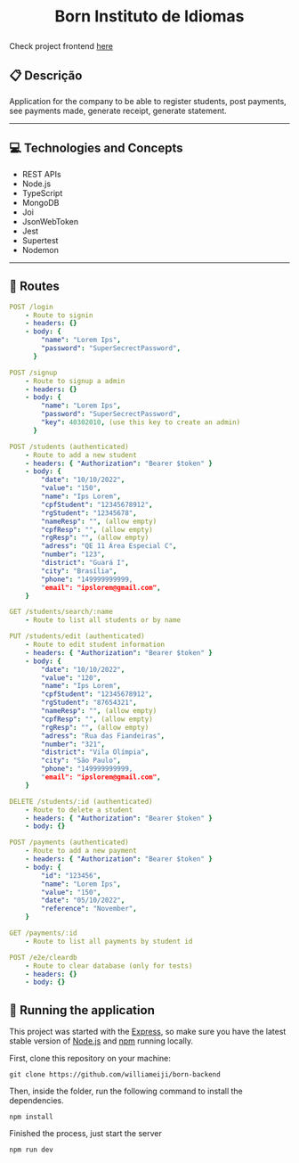 # <p align = "center"> Born Instituto de Idiomas </p>

Check project frontend [here](https://github.com/williameiji/born-frontend)

## :clipboard: Descrição

Application for the company to be able to register students, post payments, see payments made, generate receipt, generate statement.

---

## :computer: Technologies and Concepts

- REST APIs
- Node.js
- TypeScript
- MongoDB
- Joi
- JsonWebToken
- Jest
- Supertest
- Nodemon

---

## :rocket: Routes

```yml
POST /login
    - Route to signin
    - headers: {}
    - body: {
        "name": "Lorem Ips",
        "password": "SuperSecrectPassword",
      }
```

```yml
POST /signup
    - Route to signup a admin
    - headers: {}
    - body: {
        "name": "Lorem Ips",
        "password": "SuperSecrectPassword",
        "key": 40302010, (use this key to create an admin)
      }
```

```yml
POST /students (authenticated)
    - Route to add a new student
    - headers: { "Authorization": "Bearer $token" }
    - body: {
        "date": "10/10/2022",
        "value": "150",
        "name": "Ips Lorem",
        "cpfStudent": "12345678912",
        "rgStudent": "12345678",
        "nameResp": "", (allow empty)
        "cpfResp": "", (allow empty)
        "rgResp": "", (allow empty)
        "adress": "QE 11 Área Especial C",
        "number": "123",
        "district": "Guará I",
        "city": "Brasília",
        "phone": "149999999999,
        "email": "ipslorem@gmail.com",
    }
```

```yml
GET /students/search/:name
    - Route to list all students or by name
```

```yml
PUT /students/edit (authenticated)
    - Route to edit student information
    - headers: { "Authorization": "Bearer $token" }
    - body: {
        "date": "10/10/2022",
        "value": "120",
        "name": "Ips Lorem",
        "cpfStudent": "12345678912",
        "rgStudent": "87654321",
        "nameResp": "", (allow empty)
        "cpfResp": "", (allow empty)
        "rgResp": "", (allow empty)
        "adress": "Rua das Fiandeiras",
        "number": "321",
        "district": "Vila Olímpia",
        "city": "São Paulo",
        "phone": "149999999999,
        "email": "ipslorem@gmail.com",
    }
```

```yml
DELETE /students/:id (authenticated)
    - Route to delete a student
    - headers: { "Authorization": "Bearer $token" }
    - body: {}
```

```yml
POST /payments (authenticated)
    - Route to add a new payment
    - headers: { "Authorization": "Bearer $token" }
    - body: {
        "id": "123456",
        "name": "Lorem Ips",
        "value": "150",
        "date": "05/10/2022",
        "reference": "November",
    }
```

```yml
GET /payments/:id
    - Route to list all payments by student id
```

```yml
POST /e2e/cleardb 
    - Route to clear database (only for tests)
    - headers: {}
    - body: {}
```

## 🏁 Running the application

This project was started with the [Express](https://www.npmjs.com/package/express), so make sure you have the latest stable version of [Node.js](https://nodejs.org/en/download/) and [npm](https://www.npmjs.com/) running locally.

First, clone this repository on your machine:

```
git clone https://github.com/williameiji/born-backend
```

Then, inside the folder, run the following command to install the dependencies.

```
npm install
```

Finished the process, just start the server

```
npm run dev
```
